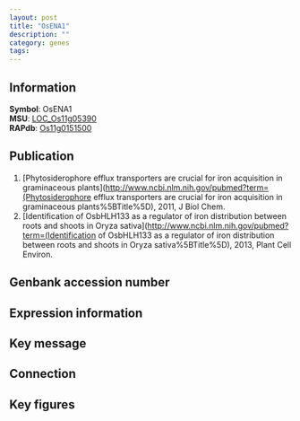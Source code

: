 ```yaml
---
layout: post
title: "OsENA1"
description: ""
category: genes
tags: 
---
```


## Information
__Symbol__: OsENA1  
__MSU__: [LOC_Os11g05390](http://rice.plantbiology.msu.edu/cgi-bin/ORF_infopage.cgi?orf=LOC_Os11g05390)  
__RAPdb__: [Os11g0151500](http://rapdb.dna.affrc.go.jp/viewer/gbrowse_details/irgsp1?name=Os11g0151500)  

## Publication
1. [Phytosiderophore efflux transporters are crucial for iron acquisition in graminaceous plants](http://www.ncbi.nlm.nih.gov/pubmed?term=(Phytosiderophore efflux transporters are crucial for iron acquisition in graminaceous plants%5BTitle%5D), 2011, J Biol Chem.
2. [Identification of OsbHLH133 as a regulator of iron distribution between roots and shoots in Oryza sativa](http://www.ncbi.nlm.nih.gov/pubmed?term=(Identification of OsbHLH133 as a regulator of iron distribution between roots and shoots in Oryza sativa%5BTitle%5D), 2013, Plant Cell Environ.

## Genbank accession number

## Expression information

## Key message

## Connection

## Key figures



